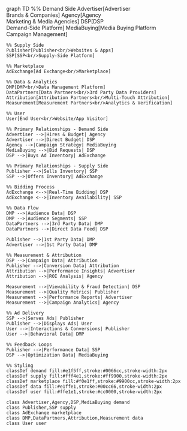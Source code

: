 graph TD
    %% Demand Side
    Advertiser[Advertiser<br/>Brands & Companies]
    Agency[Agency<br/>Marketing & Media Agencies]
    DSP[DSP<br/>Demand-Side Platform]
    MediaBuying[Media Buying Platform<br/>Campaign Management]
    
    %% Supply Side
    Publisher[Publisher<br/>Websites & Apps]
    SSP[SSP<br/>Supply-Side Platform]
    
    %% Marketplace
    AdExchange[Ad Exchange<br/>Marketplace]
    
    %% Data & Analytics
    DMP[DMP<br/>Data Management Platform]
    DataPartners[Data Partners<br/>3rd Party Data Providers]
    Attribution[Attribution Partners<br/>Multi-Touch Attribution]
    Measurement[Measurement Partners<br/>Analytics & Verification]
    
    %% User
    User[End User<br/>Website/App Visitor]
    
    %% Primary Relationships - Demand Side
    Advertiser -->|Hires & Budget| Agency
    Advertiser -->|Direct Budget| DSP
    Agency -->|Campaign Strategy| MediaBuying
    MediaBuying -->|Bid Requests| DSP
    DSP -->|Buys Ad Inventory| AdExchange
    
    %% Primary Relationships - Supply Side
    Publisher -->|Sells Inventory| SSP
    SSP -->|Offers Inventory| AdExchange
    
    %% Bidding Process
    AdExchange <-->|Real-Time Bidding| DSP
    AdExchange <-->|Inventory Availability| SSP
    
    %% Data Flow
    DMP -->|Audience Data| DSP
    DMP -->|Audience Segments| SSP
    DataPartners -->|3rd Party Data| DMP
    DataPartners -->|Direct Data Feed| DSP
    
    Publisher -->|1st Party Data| DMP
    Advertiser -->|1st Party Data| DMP
    
    %% Measurement & Attribution
    DSP -->|Campaign Data| Attribution
    Publisher -->|Conversion Data| Attribution
    Attribution -->|Performance Insights| Advertiser
    Attribution -->|ROI Analysis| Agency
    
    Measurement -->|Viewability & Fraud Detection| DSP
    Measurement -->|Quality Metrics| Publisher
    Measurement -->|Performance Reports| Advertiser
    Measurement -->|Campaign Analytics| Agency
    
    %% Ad Delivery
    SSP -->|Serves Ads| Publisher
    Publisher -->|Displays Ads| User
    User -->|Interactions & Conversions| Publisher
    User -->|Behavioral Data| DMP
    
    %% Feedback Loops
    Publisher -->|Performance Data| SSP
    DSP -->|Optimization Data| MediaBuying
    
    %% Styling
    classDef demand fill:#e1f5ff,stroke:#0066cc,stroke-width:2px
    classDef supply fill:#fff4e1,stroke:#ff9900,stroke-width:2px
    classDef marketplace fill:#f0e1ff,stroke:#9900cc,stroke-width:2px
    classDef data fill:#e1ffe1,stroke:#00cc66,stroke-width:2px
    classDef user fill:#ffe1e1,stroke:#cc0000,stroke-width:2px
    
    class Advertiser,Agency,DSP,MediaBuying demand
    class Publisher,SSP supply
    class AdExchange marketplace
    class DMP,DataPartners,Attribution,Measurement data
    class User user